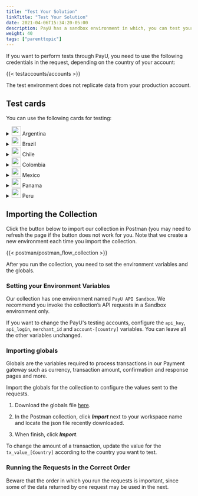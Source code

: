 ```yaml
---
title: "Test Your Solution"
linkTitle: "Test Your Solution"
date: 2021-04-06T15:34:20-05:00
description: PayU has a sandbox environment in which, you can test your solution before moving to the live environment, where you can receive real payments and transactions.
weight: 40
tags: ["parenttopic"]
---
```


If you want to perform tests through PayU, you need to use the following credentials in the request, depending on the country of your account:  

{{< testaccounts/accounts >}}

The test environment does not replicate data from your production account.

## Test cards
You can use the following cards for testing:

<details>
<summary><img src="/assets/Argentina.png" width="25px"/> Argentina</summary>

| Card                       | Number                              |
|---------------------------|-------------------------------------|
| **AMEX Credit Card**      | 376414000000009                     |
| **ARGENCARD Credit Card** | 5011050000000000                    |
| **CABAL Credit Card**     | 5896570000000000                    |
| **CENCOSUD Credit Card**  | 6034930000000005 - 5197670000000002 |
| **MASTER Credit Card**    | 5399090000000000                    |
| **NARANJA Credit Card**   | 5895620000000000                    |
| **VISA Credit Card**      | 4850110000000000 - 4036820000000001 |
| **VISA Debit Card**       | 4517730000000000                    |

</details>
<details>
<summary><img src="/assets/Brasil.png" width="25px"/> Brazil</summary>

| Card                      | Number                              |
|---------------------------|-------------------------------------|
| **AMEX Credit Card**      | 376611000000000                     |
| **DINERS Credit Card**    | 36213800000009                      |
| **ELO Credit Card**       | 5067310000000002                    |
| **HIPERCARD Credit Card** | 6062820000000003                    |
| **MASTER Credit Card**    | 5123740000000002                    |
| **VISA Credit Card**      | 4422120000000008 - 4984460000000008 |

</details>
<details>
<summary><img src="/assets/Chile.png" width="25px"/> Chile</summary>

| Card                      | Number                               |
|---------------------------|--------------------------------------|
| **VISA Credit Card**      | 4938590000000010                     |
| **MASTER Credit Card**    | 5435630000000000                     |
| **AMEX Credit Card**      | 377825000000005                      |
| **DINERS Credit Card**    | 36525200000002                       |

</details>
<details>
<summary><img src="/assets/Colombia.png" width="25px"/> Colombia</summary>

| Card                      | Number                               |
|---------------------------|--------------------------------------|
| **AMEX Credit Card**      | 377813000000001                      |
| **DINERS Credit Card**    | 36032400000007                       |
| **CODENSA Credit Card**   | 5907121111111110                     |
| **CRM Credit Card**       | 6271800000000000                     |
| **MASTER Credit Card**    | 5471300000000000                     |
| **MASTER Credit Card2**   | 2221000000000000                     |
| **VISA Credit Card**      | 4097440000000000                     |
| **VISA Debit Card**       | 4509420000000000                     |

</details>
<details>
<summary><img src="/assets/Mexico.png" width="25px"/> Mexico</summary>

| Card                      | Number                               |
|---------------------------|--------------------------------------|
| **AMEX Credit Card**      | 376675000000005                      |
| **MASTER Credit Card**    | 5579070000000000                     |
| **MASTER Debit Card**     | 5256780000000000                     |
| **VISA Credit Card**      | 4268070000000000                     |
| **VISA Debit Card**       | 4415490000000000                     |
</details>
<details>
<summary><img src="/assets/Panama.png" width="25px"/> Panama</summary>

| Card                    | Number                               |
|-------------------------|--------------------------------------|
| **MASTER Credit Card**  | 5455040000000005                     |
| **VISA Credit Card**    | 4723030000000005                     |
</details>
<details>
<summary><img src="/assets/Peru.png" width="25px"/> Peru</summary>

| Card                    | Number                               |
|-------------------------|--------------------------------------|
| **AMEX Credit Card**    | 377753000000009                      |
| **DINERS Credit Card**  | 36239200000000                       |
| **MASTER Credit Card**  | 5491610000000000                     |
| **MASTER Debit Card**   | 5236930000000000                     |
| **VISA Credit Card**    | 4907840000000005 - 4634010000000005  |
| **VISA Debit Card**     | 4557880000000000                     |
</details>

## Importing the Collection

Click the button below to import our collection in Postman (you may need to refresh the page if the button does not work for you. Note that we create a new environment each time you import the collection.

{{< postman/postman_flow_collection >}}
<br>

After you run the collection, you need to set the environment variables and the globals.

### Setting your Environment Variables
Our collection has one environment named `PayU API Sandbox`. We recommend you invoke the collection’s API requests in a Sandbox environment only.

If you want to change the PayU's testing accounts, configure the `api_key`, `api_login`, `merchant_id` and `account-[country]` variables. You can leave all the other variables unchanged.

### Importing globals
Globals are the variables required to process transactions in our Payment gateway such as currency, transaction amount, confirmation and response pages and more.

Import the globals for the collection to configure the values sent to the requests. 

1. Download the globals file <a href="/assets/globals/PayU%20Latam.postman_globals.json" download>here</a>.

2. In the Postman collection, click _**Import**_ next to your workspace name and locate the json file recently downloaded.

3. When finish, click _**Import**_.

To change the amount of a transaction, update the value for the `tx_value_[Country]` according to the country you want to test.

### Running the Requests in the Correct Order
Beware that the order in which you run the requests is important, since some of the data returned by one request may be used in the next. 